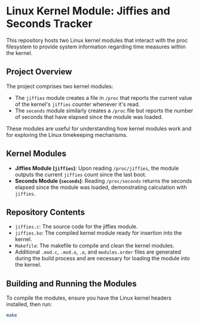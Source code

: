 # Linux Kernel Module: Jiffies and Seconds Tracker

This repository hosts two Linux kernel modules that interact with the proc filesystem to provide system information regarding time measures within the kernel.

## Project Overview

The project comprises two kernel modules:

- The `jiffies` module creates a file in `/proc` that reports the current value of the kernel's `jiffies` counter whenever it's read.
- The `seconds` module similarly creates a `/proc` file but reports the number of seconds that have elapsed since the module was loaded.

These modules are useful for understanding how kernel modules work and for exploring the Linux timekeeping mechanisms.

## Kernel Modules

- **Jiffies Module (`jiffies`)**: Upon reading `/proc/jiffies`, the module outputs the current `jiffies` count since the last boot.
- **Seconds Module (`seconds`)**: Reading `/proc/seconds` returns the seconds elapsed since the module was loaded, demonstrating calculation with `jiffies`.

## Repository Contents

- `jiffies.c`: The source code for the jiffies module.
- `jiffies.ko`: The compiled kernel module ready for insertion into the kernel.
- `Makefile`: The makefile to compile and clean the kernel modules.
- Additional `.mod.c`, `.mod.o`, `.o`, and `modules.order` files are generated during the build process and are necessary for loading the module into the kernel.

## Building and Running the Modules

To compile the modules, ensure you have the Linux kernel headers installed, then run:

```sh
make
